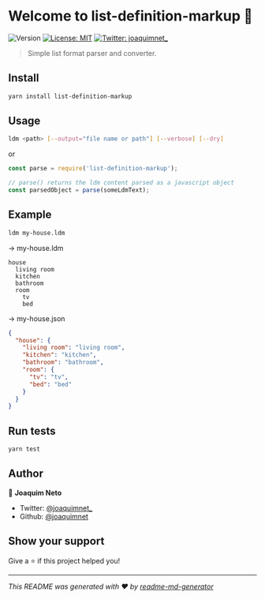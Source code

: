 # Welcome to list-definition-markup 👋

![Version](https://img.shields.io/badge/version-0.1.0-blue.svg?cacheSeconds=2592000)
[![License: MIT](https://img.shields.io/badge/License-MIT-yellow.svg)](#)
[![Twitter: joaquimnet_](https://img.shields.io/twitter/follow/joaquimnet_.svg?style=social)](https://twitter.com/joaquimnet_)

> Simple list format parser and converter.

## Install

```sh
yarn install list-definition-markup
```

## Usage

```sh
ldm <path> [--output="file name or path"] [--verbose] [--dry]
```

or

```javascript
const parse = require('list-definition-markup');

// parse() returns the ldm content parsed as a javascript object
const parsedObject = parse(someLdmText);
```

## Example

```sh
ldm my-house.ldm
```

-> my-house.ldm

```ldm
house
  living room
  kitchen
  bathroom
  room
    tv
    bed
```

-> my-house.json

```json
{
  "house": {
    "living room": "living room",
    "kitchen": "kitchen",
    "bathroom": "bathroom",
    "room": {
      "tv": "tv",
      "bed": "bed"
    }
  }
}
```

## Run tests

```sh
yarn test
```

## Author

👤 **Joaquim Neto**

- Twitter: [@joaquimnet\_](https://twitter.com/joaquimnet_)
- Github: [@joaquimnet](https://github.com/joaquimnet)

## Show your support

Give a ⭐️ if this project helped you!

---

_This README was generated with ❤️ by [readme-md-generator](https://github.com/kefranabg/readme-md-generator)_
